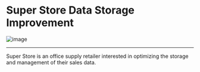 # Super Store Data Storage Improvement 

![image](https://github.com/karlarochaes/super-store-etl/assets/88100992/1613797b-dc6f-4b9d-a597-5b1b3850278b)


---

Super Store is an office supply retailer interested in optimizing the storage and management of their sales data.
